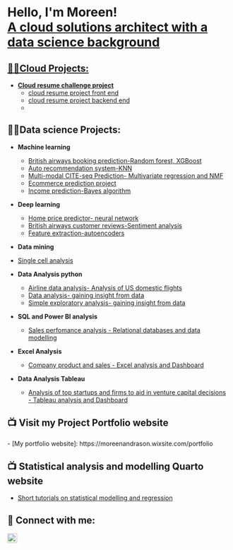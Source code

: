 <h1>Hello, I'm Moreen! <br/><a href="https://github.com/moreen19">A cloud solutions architect with a data science background</a><a href="https://www.linkedin.com/in/moreenandrason/"</a></h1>

<h2>👨‍💻Cloud Projects:</h2>

- <b>Cloud resume challenge project</b>
  - [cloud resume project front end](https://github.com/moreen19/Cloud-project-frontend)
  - [cloud resume project backend end](https://github.com/moreen19/project-backend2)
  - 

<h2>👨‍💻Data science Projects:</h2>

- <b>Machine learning</b>
  - [British airways booking prediction-Random forest, XGBoost](https://github.com/moreen19/British-airways-customer-booking-prediction)
  - [Auto recommendation system-KNN](https://github.com/moreen19/Kaggle-ML-auto-complete-recommeder-challange-using-KNN)
  - [Multi-modal CITE-seq Prediction- Multivariate regression and NMF](https://github.com/moreen19/Kaggle-Multi-modal-CITE-seq-Prediction-ML-project)
  - [Ecommerce prediction project](https://github.com/moreen19/Linear-Regression)
  - [Income prediction-Bayes algorithm](https://github.com/moreen19/Income-prediction-using-bayes-algorithm)
    
- <b>Deep learning</b>
  - [Home price predictor- neural network](https://github.com/moreen19/RealHomePrice)
  - [British airways customer reviews-Sentiment analysis](https://github.com/moreen19/Sentiment-analysis-British-airways)
  - [Feature extraction-autoencoders](https://github.com/moreen19/autoencoders-for-nmist-data-prediction-from-scratch-in-numpy-only)

 - <b>Data mining</b>
  - [Single cell analysis](https://github.com/moreen19/Data-mining-Single-cell-analysis)

- <b>Data Analysis python</b>
  - [Airline data analysis- Analysis of US domestic flights](https://github.com/moreen19/Airline-data-analysis)
  - [Data analysis- gaining insight from data](https://github.com/moreen19/Data-analysis-of-Hypoxia-on-lake-Buoy)
  - [Simple exploratory analysis- gaining insight from data](https://github.com/moreen19/Exploratory-data-analysis)
    
- <b>SQL and Power BI analysis</b>
   - [Sales perfomance analysis - Relational databases and data modelling](https://moreenandrason.wixsite.com/portfolio/sql-project)
 
- <b>Excel Analysis</b>
  - [Company product and sales - Excel analysis and Dashboard](https://github.com/moreen19/REC-Corp-Excel-Analysis)

- <b>Data Analysis Tableau</b>
  - [Analysis of top startups and firms to aid in venture capital decisions - Tableau analysis and Dashboard](https://public.tableau.com/app/profile/moreen.owino/viz/CIS671project/Dashboard1)

<h2>📺 Visit my Project Portfolio website </h2>
   - [My portfolio website]: https://moreenandrason.wixsite.com/portfolio

<h2>📺 Statistical analysis and modelling Quarto website</h2>

- [Short tutorials on statistical modelling and regression](https://quartopub.com/sites/moe/sta631-portfolio)

  


<h2> 🤳 Connect with me:</h2>

[<img align="left" alt="moreenandrason | LinkedIn" width="22px" src="https://cdn.jsdelivr.net/npm/simple-icons@v3/icons/linkedin.svg" />][linkedin]



[linkedin]: https://linkedin.com/in/moreenandrason

<!--
**moreen19/moree19** is a ✨ _special_ ✨ repository because its `README.md` (this file) appears on your GitHub profile.

Here are some ideas to get you started:

- 🔭 I’m currently working on ...
- 🌱 I’m currently learning ...
- 👯 I’m looking to collaborate on ...
- 🤔 I’m looking for help with ...
- 💬 Ask me about ...
- 📫 How to reach me: ...
- 😄 Pronouns: ...
- ⚡ Fun fact: ...
-->
